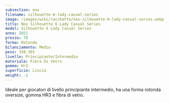 ```yaml
---
subsection: nox
filename: silhouette-6-lady-casual-series
image: /images/wiki/racchette/nox-silhouette-6-lady-casual-series.webp
title: Nox Silhouette 6 Lady Casual Series
model: Silhouette 6 Lady Casual Series
anno: 2021
prezzo: 78
forma: Rotonda
bilanciamento: Medio
peso: 350-365
livello: Principiante/Intermedio
materiale: Fibra Di Vetro
gomma: Hr3
superficie: Liscia
weight: -1
---
```

Ideale per giocatori di livello principiante intermedio, ha una forma rotonda oversize, gomma HR3 e fibra di vetro.